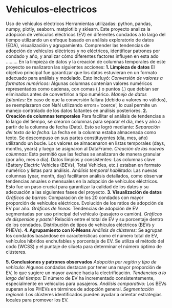 # Vehiculos-electricos
Uso de vehículos eléctricos
Herramientas utilizadas: python, pandas, numpy, plotly, seaborn. matplotlib y sklearn.
Este proyecto analiza la adopción de vehículos eléctricos (EV) en diferentes condados a lo largo del tiempo utilizando un enfoque basado en análisis exploratorio de datos (EDA), visualización y agrupamiento.
Comprender las tendencias de adopción de vehículos eléctricos y no eléctricos, identificar patrones por condado y año, y analizar cómo diferentes factores influyen en esta ado .........
En la limpieza de datos y la creación de columnas temporales de este proyecto se realizaron las siguientes acciones:
**1. Limpieza de datos**
El objetivo principal fue garantizar que los datos estuvieran en un formato adecuado para análisis y modelado. Esto incluyó:
*Conversión de valores a formatos numéricos:*
Algunas columnas contenían valores numéricos representados como cadenas, con comas (,) o puntos (.) que debían ser eliminados antes de convertirlos a tipo numérico.
*Manejo de datos faltantes:* En caso de que la conversión fallara (debido a valores no válidos), se reemplazaron con NaN utilizando errors='coerce', lo cual permite un manejo controlado de los datos faltantes en análisis posteriores.
**2. Creación de columnas temporales**
Para facilitar el análisis de tendencias a lo largo del tiempo, se crearon columnas para separar el día, mes y año a partir de la columna de fecha (Date). Esto se logró mediante:
*Separación del texto de la fecha:*
La fecha en la columna estaba almacenada como texto. Se descompuso en sus partes constituyentes (día, mes, año) utilizando un bucle.
Los valores se almacenaron en listas temporales (days, months, years) y luego se asignaron al DataFrame.
*Creación de las nuevas columnas:* Esto permitió que las fechas se analizaran de manera granular (por año, mes o día).
Datos limpios y consistentes: Las columnas clave (Battery Electric Vehicles (BEVs), Total Vehicles, etc.) estaban en formato numérico y listas para análisis.
*Análisis temporal habilitado:*
Las nuevas columnas (year, month, day) facilitaron análisis detallados, como observar tendencias anuales o mensuales en la adopción de vehículos eléctricos.
Esto fue un paso crucial para garantizar la calidad de los datos y su adecuación a las siguientes fases del proyecto.
**3. Visualización de datos**
*Gráficos de barras:* Comparación de los 20 condados con mayor proporción de vehículos eléctricos. Evolución de los ratios de adopción de EV por año.
*Gráficos de líneas:* Tendencias de adopción de EV segmentadas por uso principal del vehículo (pasajero o camión).
*Gráficos de dispersión y pastel:* Relación entre el total de EV y su porcentaje dentro de los condados. Distribución de tipos de vehículos eléctricos (BEVs y PHEVs).
**4. Agrupamiento con K-Means**
*Análisis de clústeres:*
Se agrupan los condados basándose en características como el número total de EV, vehículos híbridos enchufables y porcentaje de EV.
Se utiliza el método del codo (WCSS) y el puntaje de silueta para determinar el número óptimo de clústeres.

**5. Conclusiones y patrones observados**
*Adopción por región y tipo de vehículo:* Algunos condados destacan por tener una mayor proporción de EV, lo que sugiere un mayor avance hacia la electrificación.
*Tendencias a lo largo del tiempo:* El número de EV ha incrementado consistentemente, especialmente en vehículos para pasajeros.
*Análisis comparativo:* Los BEVs superan a los PHEVs en términos de adopción general.
*Segmentación regional:* Los clústeres identificados pueden ayudar a orientar estrategias locales para promover los EV.
